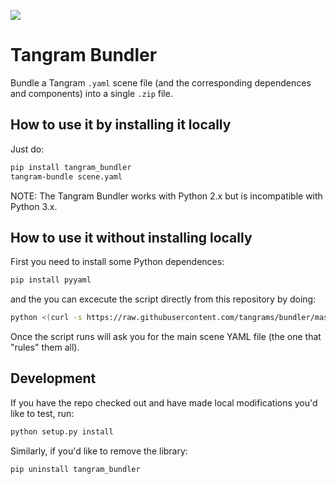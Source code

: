 ![](bundler.jpg)

# Tangram Bundler

Bundle a Tangram `.yaml` scene file (and the corresponding dependences and components) into a single `.zip` file.

## How to use it by installing it locally

Just do:

```bash
pip install tangram_bundler
tangram-bundle scene.yaml
```

NOTE: The Tangram Bundler works with Python 2.x but is incompatible with Python 3.x.

## How to use it without installing locally

First you need to install some Python dependences:

```bash
pip install pyyaml
```

and the you can excecute the script directly from this repository by doing:

```bash
python <(curl -s https://raw.githubusercontent.com/tangrams/bundler/master/tangram_bundler/__init__.py)
```

Once the script runs will ask you for the main scene YAML file (the one that "rules" them all).


## Development

If you have the repo checked out and have made local modifications you'd like to test, run:

```bash
python setup.py install
```

Similarly, if you'd like to remove the library:

```bash
pip uninstall tangram_bundler
```
